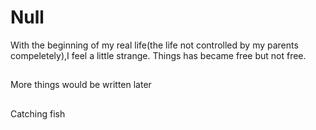 # Null
With the beginning of my real life(the life not controlled by my parents compeletely),I feel a little strange.
Things has became free but not free.

##
More things would be written later

##
Catching fish
